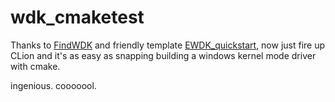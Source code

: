 # wdk_cmaketest

Thanks to [FindWDK](https://github.com/SergiusTheBest/FindWDK) and friendly template [EWDK_quickstart](https://github.com/zsy-arch/EWDK_quickstart), now just fire up CLion and it's as easy as snapping building a windows kernel mode driver with cmake.

ingenious. cooooool.
